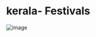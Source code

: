 # kerala- Festivals
![image](https://github.com/Godwingodu/Kerala-Festivals/assets/108955514/020c14b6-a025-47ac-9202-bcfda2f072cd)

